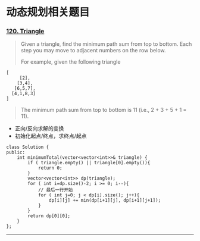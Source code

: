 # 动态规划相关题目

### [120. Triangle](https://leetcode.com/problems/triangle/)

> Given a triangle, find the minimum path sum from top to bottom. Each step you may move to adjacent numbers on the row below.
> 
> For example, given the following triangle

```
[
     [2],
    [3,4],
   [6,5,7],
  [4,1,8,3]
]
```
> The minimum path sum from top to bottom is 11 (i.e., 2 + 3 + 5 + 1 = 11).
- 正向/反向求解的变换
- 初始化起点/终点，求终点/起点
```
class Solution {
public:
    int minimumTotal(vector<vector<int>>& triangle) {
        if ( triangle.empty() || triangle[0].empty()){
            return 0;
        }
        vector<vector<int>> dp(triangle);
        for ( int i=dp.size()-2; i >= 0; i--){
            // 最后一行开始
            for ( int j=0; j < dp[i].size(); j++){
                dp[i][j] += min(dp[i+1][j], dp[i+1][j+1]);
            }
        }
        return dp[0][0];
    }
};
```
---
